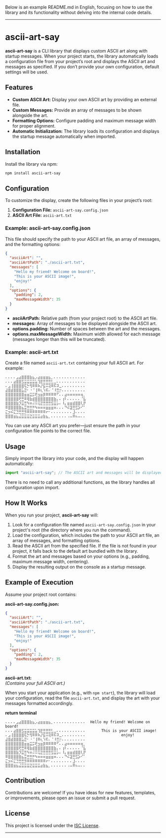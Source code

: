 Below is an example README.md in English, focusing on how to use the library and its functionality without delving into the internal code details.

---

# ascii-art-say

**ascii-art-say** is a CLI library that displays custom ASCII art along with startup messages. When your project starts, the library automatically loads a configuration file from your project’s root and displays the ASCII art and messages as specified. If you don’t provide your own configuration, default settings will be used.

## Features

- **Custom ASCII Art:** Display your own ASCII art by providing an external file.
- **Custom Messages:** Provide an array of messages to be shown alongside the art.
- **Formatting Options:** Configure padding and maximum message width for proper alignment.
- **Automatic Initialization:** The library loads its configuration and displays the startup message automatically when imported.

## Installation

Install the library via npm:

```bash
npm install ascii-art-say
```

## Configuration

To customize the display, create the following files in your project’s root:

1. **Configuration File:** `ascii-art-say.config.json`
2. **ASCII Art File:** `ascii-art.txt`

### Example: ascii-art-say.config.json

This file should specify the path to your ASCII art file, an array of messages, and the formatting options:

```json
{
  "asciiArt": "",
  "asciiArtPath": "./ascii-art.txt",
  "messages": [
    "Hello my friend! Welcome on board!",
    "This is your ASCII image!",
    "enjoy!"
  ],
  "options": {
    "padding": 2,
    "maxMessageWidth": 35
  }
}
```

- **asciiArtPath:** Relative path (from your project root) to the ASCII art file.
- **messages:** Array of messages to be displayed alongside the ASCII art.
- **options.padding:** Number of spaces between the art and the messages.
- **options.maxMessageWidth:** Maximum width allowed for each message (messages longer than this will be truncated).

### Example: ascii-art.txt

Create a file named `ascii-art.txt` containing your full ASCII art. For example:

```
⠄⠄⠄⠄⣠⣴⣿⣿⣿⣷⣦⡠⣴⣶⣶⣶⣦⡀⠄⠄⠄⠄⠄⠄⠄⠄⠄⠄⠄⠄
⠄⠄⠄⣴⣿⣿⣫⣭⣭⣭⣭⣥⢹⣟⣛⣛⣛⣃⣀⠄⠄⠄⠄⠄⠄⠄⠄⠄⠄⠄
⠄⣠⢸⣿⣿⣿⣿⢯⡓⢻⠿⠿⠷⡜⣯⠭⢽⠿⠯⠽⣀⠄⠄⠄⠄⠄⠄⠄⠄⠄
⣼⣿⣾⣿⣿⣿⣥⣝⠂⠐⠈⢸⠿⢆⠱⠯⠄⠈⠸⣛⡒⠄⠄⠄⠄⠄⠄⠄⠄⠄
⣿⣿⣿⣿⣿⣿⣿⣶⣶⣭⡭⢟⣲⣶⡿⠿⠿⠿⠿⠋⠄⠄⣴⠶⠶⠶⠶⠶⢶⡀
⣿⣿⣿⣿⣿⢟⣛⠿⢿⣷⣾⣿⣿⣿⣿⣿⣿⣿⣷⡄⠄⢰⠇⠄⠄⠄⠄⠄⠈⣧
⣿⣿⣿⣿⣷⡹⣭⣛⠳⠶⠬⠭⢭⣝⣛⣛⣛⣫⣭⡥⠄⠸⡄⣶⣶⣾⣿⣿⢇⡟
⠿⣿⣿⣿⣿⣿⣦⣭⣛⣛⡛⠳⠶⠶⠶⣶⣶⣶⠶⠄⠄⠄⠙⠮⣽⣛⣫⡵⠊⠁
⣍⡲⠮⣍⣙⣛⣛⡻⠿⠿⠿⠿⠿⠿⠿⠖⠂⠄⠄⠄⠄⠄⠄⠄⠄⣸⠄⠄⠄⠄
⣿⣿⣿⣶⣦⣬⣭⣭⣭⣝⣭⣭⣭⣴⣷⣦⡀⠄⠄⠄⠄⠄⠄⠠⠤⠿⠦⠤⠄⠄
```

You can use any ASCII art you prefer—just ensure the path in your configuration file points to the correct file.

## Usage

Simply import the library into your code, and the display will happen automatically:

```typescript
import "ascii-art-say"; // The ASCII art and messages will be displayed automatically
```

There is no need to call any additional functions, as the library handles all configuration upon import.

## How It Works

When you run your project, **ascii-art-say** will:

1. Look for a configuration file named `ascii-art-say.config.json` in your project's root (the directory where you run the command).
2. Load the configuration, which includes the path to your ASCII art file, an array of messages, and formatting options.
3. Read the ASCII art from the specified file. If the file is not found in your project, it falls back to the default art bundled with the library.
4. Format the art and messages based on your options (e.g., padding, maximum message width, centering).
5. Display the resulting output on the console as a startup message.

## Example of Execution

Assume your project root contains:

**ascii-art-say.config.json:**

```json
{
  "asciiArt": "",
  "asciiArtPath": "./ascii-art.txt",
  "messages": [
    "Hello my friend! Welcome on board!",
    "This is your ASCII image!",
    "enjoy!"
  ],
  "options": {
    "padding": 2,
    "maxMessageWidth": 35
  }
}
```

**ascii-art.txt:**  
_(Contains your full ASCII art.)_

When you start your application (e.g., with `npm start`), the library will load your configuration, read the file `ascii-art.txt`, and display the art with your messages formatted accordingly.

**return terminal**

```
⠄⠄⠄⠄⣠⣴⣿⣿⣿⣷⣦⡠⣴⣶⣶⣶⣦⡀⠄⠄⠄⠄⠄⠄⠄⠄⠄⠄⠄⠄  Hello my friend! Welcome on board!
⠄⠄⠄⣴⣿⣿⣫⣭⣭⣭⣭⣥⢹⣟⣛⣛⣛⣃⣀⠄⠄⠄⠄⠄⠄⠄⠄⠄⠄⠄       This is your ASCII image!
⠄⣠⢸⣿⣿⣿⣿⢯⡓⢻⠿⠿⠷⡜⣯⠭⢽⠿⠯⠽⣀⠄⠄⠄⠄⠄⠄⠄⠄⠄                enjoy!
⣼⣿⣾⣿⣿⣿⣥⣝⠂⠐⠈⢸⠿⢆⠱⠯⠄⠈⠸⣛⡒⠄⠄⠄⠄⠄⠄⠄⠄⠄
⣿⣿⣿⣿⣿⣿⣿⣶⣶⣭⡭⢟⣲⣶⡿⠿⠿⠿⠿⠋⠄⠄⣴⠶⠶⠶⠶⠶⢶⡀
⣿⣿⣿⣿⣿⢟⣛⠿⢿⣷⣾⣿⣿⣿⣿⣿⣿⣿⣷⡄⠄⢰⠇⠄⠄⠄⠄⠄⠈⣧
⣿⣿⣿⣿⣷⡹⣭⣛⠳⠶⠬⠭⢭⣝⣛⣛⣛⣫⣭⡥⠄⠸⡄⣶⣶⣾⣿⣿⢇⡟
⠿⣿⣿⣿⣿⣿⣦⣭⣛⣛⡛⠳⠶⠶⠶⣶⣶⣶⠶⠄⠄⠄⠙⠮⣽⣛⣫⡵⠊⠁
⣍⡲⠮⣍⣙⣛⣛⡻⠿⠿⠿⠿⠿⠿⠿⠖⠂⠄⠄⠄⠄⠄⠄⠄⠄⣸⠄⠄⠄⠄
⣿⣿⣿⣶⣦⣬⣭⣭⣭⣝⣭⣭⣭⣴⣷⣦⡀⠄⠄⠄⠄⠄⠄⠠⠤⠿⠦⠤⠄⠄
```

## Contribution

Contributions are welcome! If you have ideas for new features, templates, or improvements, please open an issue or submit a pull request.

## License

This project is licensed under the [ISC License](LICENSE).

---
